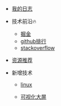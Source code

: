 <!-- _navbar.md -->

* [我的日志](webDoc/开发日志)
* 技术前沿🔥
  * [掘金](https://juejin.cn/)
  * [github排行](https://github.com/trending)
  * [stackoverflow](https://stackoverflow.com/)
* [资源推荐](webDoc/17-前端综合/前端资源推荐)

* 新增技术

  * [linux](webDoc/2023+/linux上传作品)

  * [可视化大屏](webDoc/2023+/可视化大屏)

